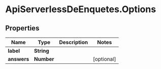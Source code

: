 # ApiServerlessDeEnquetes.Options

## Properties
Name | Type | Description | Notes
------------ | ------------- | ------------- | -------------
**label** | **String** |  | 
**answers** | **Number** |  | [optional] 
